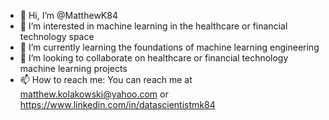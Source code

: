- 👋 Hi, I’m @MatthewK84
- 👀 I’m interested in machine learning in the healthcare or financial technology space
- 🌱 I’m currently learning the foundations of machine learning engineering
- 💞️ I’m looking to collaborate on healthcare or financial technology machine learning projects
- 📫 How to reach me: You can reach me at matthew.kolakowski@yahoo.com or https://www.linkedin.com/in/datascientistmk84
